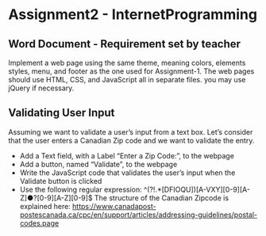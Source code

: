 # Assignment2 - InternetProgramming

## Word Document - Requirement set by teacher


Implement a web page using the same theme, meaning colors, elements styles, menu, and footer as the one used for Assignment-1. The web pages should use HTML, CSS, and JavaScript all in separate files. you may use jQuery if necessary.
  
## Validating User Input
   Assuming we want to validate a user’s input from a text box. Let’s consider that the user enters a Canadian Zip code and we want to validate the entry.
*	 Add a Text field, with a Label “Enter a Zip Code:”, to the webpage
*	 Add a button, named “Validate”, to the webpage
*	 Write the JavaScript code that validates the user’s input when the Validate button is clicked
*	 Use the following regular expression: ^(?!.*[DFIOQU])[A-VXY][0-9][A-Z]●?[0-9][A-Z][0-9]$
   The structure of the Canadian Zipcode is explained here:
   https://www.canadapost-postescanada.ca/cpc/en/support/articles/addressing-guidelines/postal-codes.page

